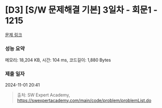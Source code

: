 # [D3] [S/W 문제해결 기본] 3일차 - 회문1 - 1215 

[문제 링크](https://swexpertacademy.com/main/code/problem/problemDetail.do?contestProbId=AV14QpAaAAwCFAYi) 

### 성능 요약

메모리: 18,204 KB, 시간: 104 ms, 코드길이: 1,880 Bytes

### 제출 일자

2024-11-01 20:41



> 출처: SW Expert Academy, https://swexpertacademy.com/main/code/problem/problemList.do